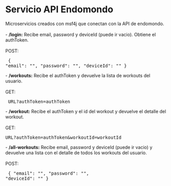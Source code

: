 # Servicio API Endomondo
Microservicios creados con msf4j que conectan con la API de endomondo.<br><br>
	- <b>/login:</b> Recibe email, password y deviceId (puede ir vacio). Obtiene el authToken.<br>
		<br>POST:<br>
		<pre>
			{
				"email": "",
				"password": "",
				"deviceId": ""
			}
		</pre>
	- <b>/workouts:</b> Recibe el authToken y devuelve la lista de workouts del usuario.<br>
		<br>GET:<br>
		<pre>
			URL?authToken=authToken
		</pre>
	- <b>/workout:</b> Recibe el authToken y el id del workout y devuelve el detalle del workout.<br>
		<br>GET:<br>
		<pre>
			URL?authToken=authToken&workoutId=workoutId
		</pre>
	- <b>/all-workouts:</b> Recibe email, password y deviceId (puede ir vacio) y devuelve una lista con el detalle de todos los workouts del usuario.<br>
		<br>POST:<br>
		<pre>
			{
				"email": "",
				"password": "",
				"deviceId": ""
			}
		</pre>